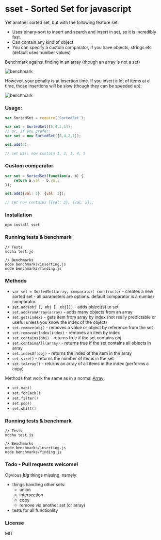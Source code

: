 # sset - Sorted Set for javascript

Yet another sorted set, but with the following feature set:

- Uses binary-sort to insert and search and insert in set, so it is incredibly fast.
- Can contain any kind of object
- You can specify a custom comparator, if you have objects, strings etc (default uses number values)

Benchmark against finding in an array (though an array is not a set)

![benchmark](http://f.cl.ly/items/3r0H3x0l0B2E2a3Z333J/Screen%20Shot%202013-05-23%20at%201.17.32%20AM.png)

However, your penalty is at insertion time. If you insert a lot of items at a time, those insertions will be slow (though they can be speeded up):

![benchmark](http://f.cl.ly/items/0V16351x2Y1U2e0l3o3i/Screen%20Shot%202013-05-23%20at%201.18.14%20AM.png)

### Usage:

```javascript
var SortedSet = require('SortedSet');

var set = SortedSet([5,4,2,1]);
// or, if you prefer:
var set = new SortedSet([5,4,2,1]);

set.add(3);

// set will now contain 1, 2, 3, 4, 5
```

### Custom comparator

```javascript
var set = SortedSet(function(a, b) {
    return a.val - b.val;
});

set.add({val: 5}, {val: 3});

// set now contains [{val: 3}, {val: 5}];
```

### Installation

    npm install sset

### Running tests & benchmark

    // Tests
    mocha test.js

    // Benchmarks
    node benchmarks/inserting.js
    node benchmarks/finding.js

### Methods

- `var set = SortedSet(array, comparator) constructor` - creates a new sorted set - all parameters are options. default comparator is a number comparator.
- `set.add(obj [, obj [..obj]])` - adds object(s) to set
- `set.addFromArray(array)` - adds many objects from an array
- `set.get(index)` - gets item from array by index (not really predictable or useful unless you know the index of the object)
- `set.remove(obj)` - removes a value or object by reference from the set
- `set.removeAtIndex(index)` - removes an item by index
- `set.contains(obj)` - returns true if the set contains obj
- `set.containsAll(array)` - returns true if the set contains all objects in array
- `set.indexOf(obj)` - returns the index of the item in the array
- `set.size()` - returns the number of items in the set
- `set.toArray()` - returns an array of all items in the index (performs a copy)

Methods that work the same as in a normal [Array](https://developer.mozilla.org/en-US/docs/JavaScript/Reference/Global_Objects/Array):

- `set.map()`
- `set.forEach()`
- `set.filter()`
- `set.pop()`
- `set.shift()`

### Running tests & benchmark

    // Tests
    mocha test.js

    // Benchmarks
    node benchmarks/inserting.js
    node benchmarks/finding.js

### Todo - Pull requests welcome!

Obvious ***big*** things missing, namely:

- things handling other sets:
  - union
  - intersection
  - copy
  - remove via another set (or array)
- tests for all functionlity

### License

MIT
